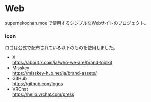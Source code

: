 # Web
supernekochan.moe で使用するシンプルなWebサイトのプロジェクト。  

### Icon
ロゴは公式で配布されている以下のものを使用しました。
* X  
  https://about.x.com/ja/who-we-are/brand-toolkit
* Misskey  
  https://misskey-hub.net/ja/brand-assets/
* GitHub  
  https://github.com/logos
* VRChat  
  https://hello.vrchat.com/press
